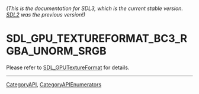 ###### (This is the documentation for SDL3, which is the current stable version. [SDL2](https://wiki.libsdl.org/SDL2/) was the previous version!)
# SDL_GPU_TEXTUREFORMAT_BC3_RGBA_UNORM_SRGB

Please refer to [SDL_GPUTextureFormat](SDL_GPUTextureFormat) for details.

----
[CategoryAPI](CategoryAPI), [CategoryAPIEnumerators](CategoryAPIEnumerators)


